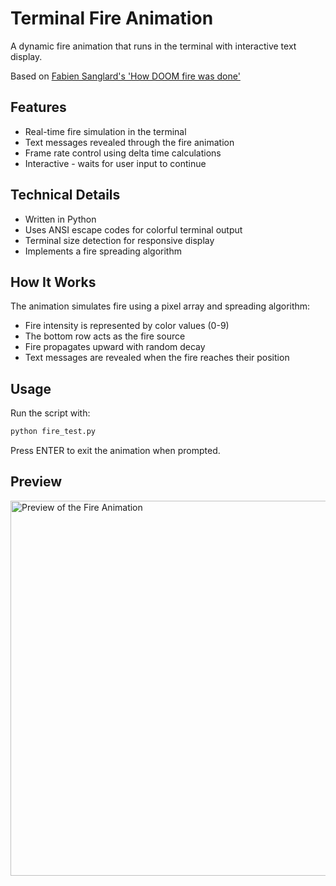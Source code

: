 # Terminal Fire Animation

A dynamic fire animation that runs in the terminal with interactive text display.

Based on <a href="https://fabiensanglard.net/doom_fire_psx/">Fabien Sanglard's 'How DOOM fire was done'</a>

## Features

- Real-time fire simulation in the terminal
- Text messages revealed through the fire animation
- Frame rate control using delta time calculations
- Interactive - waits for user input to continue

## Technical Details

- Written in Python
- Uses ANSI escape codes for colorful terminal output
- Terminal size detection for responsive display
- Implements a fire spreading algorithm

## How It Works

The animation simulates fire using a pixel array and spreading algorithm:
- Fire intensity is represented by color values (0-9)
- The bottom row acts as the fire source
- Fire propagates upward with random decay
- Text messages are revealed when the fire reaches their position

## Usage

Run the script with:

```bash
python fire_test.py
```

Press ENTER to exit the animation when prompted.

## Preview

<img src="firePreview.png" alt="Preview of the Fire Animation" width="600"/>
